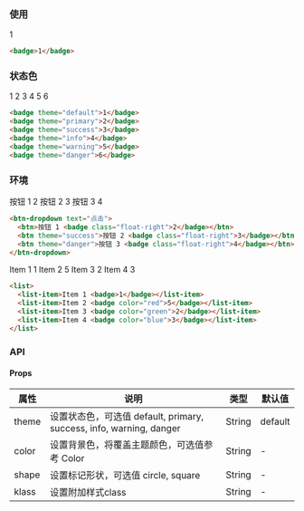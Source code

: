 <row>
<column :md=12>

### 使用

<badge>1</badge>

```html
<badge>1</badge>
```

### 状态色

<badge theme="default">1</badge>
<badge theme="primary">2</badge>
<badge theme="success">3</badge>
<badge theme="info">4</badge>
<badge theme="warning">5</badge>
<badge theme="danger">6</badge>

```html
<badge theme="default">1</badge>
<badge theme="primary">2</badge>
<badge theme="success">3</badge>
<badge theme="info">4</badge>
<badge theme="warning">5</badge>
<badge theme="danger">6</badge>
```

### 环境

<p>
  <btn-dropdown text="点击">
    <btn>按钮 1 <badge class="float-right">2</badge></btn>
    <btn theme="success">按钮 2 <badge class="float-right">3</badge></btn>
    <btn theme="danger">按钮 3 <badge class="float-right">4</badge></btn>
  </btn-dropdown>
</p>

```html
<btn-dropdown text="点击">
  <btn>按钮 1 <badge class="float-right">2</badge></btn>
  <btn theme="success">按钮 2 <badge class="float-right">3</badge></btn>
  <btn theme="danger">按钮 3 <badge class="float-right">4</badge></btn>
</btn-dropdown>
```

<p>
  <list>
    <list-item>Item 1 <badge>1</badge></list-item>
    <list-item>Item 2 <badge color="red">5</badge></list-item>
    <list-item>Item 3 <badge color="green">2</badge></list-item>
    <list-item>Item 4 <badge color="blue">3</badge></list-item>
  </list>
</p>

```html
<list>
  <list-item>Item 1 <badge>1</badge></list-item>
  <list-item>Item 2 <badge color="red">5</badge></list-item>
  <list-item>Item 3 <badge color="green">2</badge></list-item>
  <list-item>Item 4 <badge color="blue">3</badge></list-item>
</list>
```

### API

<portlet title="Badge" icon="map-signs" theme="light" bordered>     
  
  #### Props
  
  <div class="table-scrollable table-scrollable-borderless">
      <table class="table table-hover table-bordered">
          <thead>
              <tr class="uppercase">
                  <th> 属性 </th>
                  <th> 说明 </th>
                  <th> 类型 </th>
                  <th> 默认值 </th>
              </tr>
          </thead>
          <tbody>
              <tr>
                  <td> theme </td>
                  <td> 设置状态色，可选值 default, primary, success, info, warning, danger </td>
                  <td> String </td>
                  <td> default </td>
              </tr>
              <tr>
                  <td> color </td>
                  <td> 设置背景色，将覆盖主题颜色，可选值参考 <router-link to="/main/color">Color</router-link> </td>
                  <td> String </td>
                  <td> - </td>
              </tr>
              <tr>
                  <td> shape </td>
                  <td> 设置标记形状，可选值 circle, square </td>
                  <td> String </td>
                  <td> - </td>
              </tr>
              <tr>
                  <td> klass </td>
                  <td> 设置附加样式class </td>
                  <td> String </td>
                  <td> - </td>
              </tr>
          </tbody>
      </table>
  </div>
</portlet>

</column>
</row>
